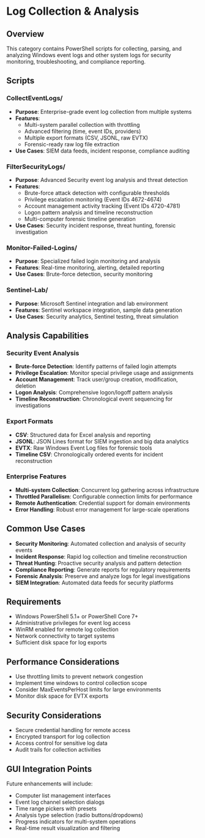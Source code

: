 # Log Collection & Analysis

## Overview
This category contains PowerShell scripts for collecting, parsing, and analyzing Windows event logs and other system logs for security monitoring, troubleshooting, and compliance reporting.

## Scripts

### CollectEventLogs/
- **Purpose**: Enterprise-grade event log collection from multiple systems
- **Features**: 
  - Multi-system parallel collection with throttling
  - Advanced filtering (time, event IDs, providers)
  - Multiple export formats (CSV, JSONL, raw EVTX)
  - Forensic-ready raw log file extraction
- **Use Cases**: SIEM data feeds, incident response, compliance auditing

### FilterSecurityLogs/
- **Purpose**: Advanced Security event log analysis and threat detection
- **Features**: 
  - Brute-force attack detection with configurable thresholds
  - Privilege escalation monitoring (Event IDs 4672-4674)
  - Account management activity tracking (Event IDs 4720-4781)
  - Logon pattern analysis and timeline reconstruction
  - Multi-computer forensic timeline generation
- **Use Cases**: Security incident response, threat hunting, forensic investigation

### Monitor-Failed-Logins/
- **Purpose**: Specialized failed login monitoring and analysis
- **Features**: Real-time monitoring, alerting, detailed reporting
- **Use Cases**: Brute-force detection, security monitoring

### Sentinel-Lab/
- **Purpose**: Microsoft Sentinel integration and lab environment
- **Features**: Sentinel workspace integration, sample data generation
- **Use Cases**: Security analytics, Sentinel testing, threat simulation

## Analysis Capabilities

### Security Event Analysis
- **Brute-force Detection**: Identify patterns of failed login attempts
- **Privilege Escalation**: Monitor special privilege usage and assignments
- **Account Management**: Track user/group creation, modification, deletion
- **Logon Analysis**: Comprehensive logon/logoff pattern analysis
- **Timeline Reconstruction**: Chronological event sequencing for investigations

### Export Formats
- **CSV**: Structured data for Excel analysis and reporting
- **JSONL**: JSON Lines format for SIEM ingestion and big data analytics
- **EVTX**: Raw Windows Event Log files for forensic tools
- **Timeline CSV**: Chronologically ordered events for incident reconstruction

### Enterprise Features
- **Multi-system Collection**: Concurrent log gathering across infrastructure
- **Throttled Parallelism**: Configurable connection limits for performance
- **Remote Authentication**: Credential support for domain environments
- **Error Handling**: Robust error management for large-scale operations

## Common Use Cases
- **Security Monitoring**: Automated collection and analysis of security events
- **Incident Response**: Rapid log collection and timeline reconstruction
- **Threat Hunting**: Proactive security analysis and pattern detection
- **Compliance Reporting**: Generate reports for regulatory requirements
- **Forensic Analysis**: Preserve and analyze logs for legal investigations
- **SIEM Integration**: Automated data feeds for security platforms

## Requirements
- Windows PowerShell 5.1+ or PowerShell Core 7+
- Administrative privileges for event log access
- WinRM enabled for remote log collection
- Network connectivity to target systems
- Sufficient disk space for log exports

## Performance Considerations
- Use throttling limits to prevent network congestion
- Implement time windows to control collection scope
- Consider MaxEventsPerHost limits for large environments
- Monitor disk space for EVTX exports

## Security Considerations
- Secure credential handling for remote access
- Encrypted transport for log collection
- Access control for sensitive log data
- Audit trails for collection activities

## GUI Integration Points
Future enhancements will include:
- Computer list management interfaces
- Event log channel selection dialogs
- Time range pickers with presets
- Analysis type selection (radio buttons/dropdowns)
- Progress indicators for multi-system operations
- Real-time result visualization and filtering